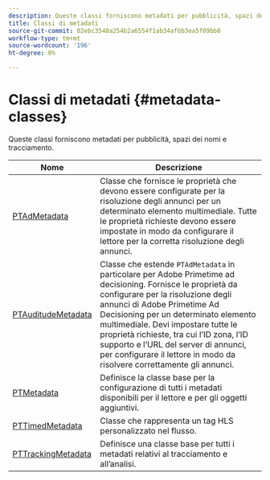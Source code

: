 ```yaml
---
description: Queste classi forniscono metadati per pubblicità, spazi dei nomi e tracciamento.
title: Classi di metadati
source-git-commit: 02ebc3548a254b2a6554f1ab34afbb3ea5f09bb8
workflow-type: tm+mt
source-wordcount: '196'
ht-degree: 0%

---
```


# Classi di metadati {#metadata-classes}

Queste classi forniscono metadati per pubblicità, spazi dei nomi e tracciamento.

| **Nome** | **Descrizione** |
|---|---|
| [PTAdMetadata](https://help.adobe.com/en_US/primetime/api/psdk/appledoc/Classes/PTAdMetadata.html) | Classe che fornisce le proprietà che devono essere configurate per la risoluzione degli annunci per un determinato elemento multimediale. Tutte le proprietà richieste devono essere impostate in modo da configurare il lettore per la corretta risoluzione degli annunci. |
| [PTAuditudeMetadata](https://help.adobe.com/en_US/primetime/api/psdk/appledoc/Classes/PTAuditudeMetadata.html) | Classe che estende `PTAdMetadata` in particolare per Adobe Primetime ad decisioning. Fornisce le proprietà da configurare per la risoluzione degli annunci di Adobe Primetime Ad Decisioning per un determinato elemento multimediale. Devi impostare tutte le proprietà richieste, tra cui l’ID zona, l’ID supporto e l’URL del server di annunci, per configurare il lettore in modo da risolvere correttamente gli annunci. |
| [PTMetadata](https://help.adobe.com/en_US/primetime/api/psdk/appledoc/Classes/PTMetadata.html) | Definisce la classe base per la configurazione di tutti i metadati disponibili per il lettore e per gli oggetti aggiuntivi. |
| [PTTimedMetadata](https://help.adobe.com/en_US/primetime/api/psdk/appledoc/Classes/PTTimedMetadata.html) | Classe che rappresenta un tag HLS personalizzato nel flusso. |
| [PTTrackingMetadata](https://help.adobe.com/en_US/primetime/api/psdk/appledoc/Classes/PTTrackingMetadata.html) | Definisce una classe base per tutti i metadati relativi al tracciamento e all’analisi. |
